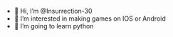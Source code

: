 - 👋 Hi, I’m @Insurrection-30
- 👀 I’m interested in making games on IOS or Android
- 🌱 I’m going to learn python
<!---
Insurrection-30/Insurrection-30 is a ✨ special ✨ repository because its `README.md` (this file) appears on your GitHub profile.
You can click the Preview link to take a look at your changes.
--->
